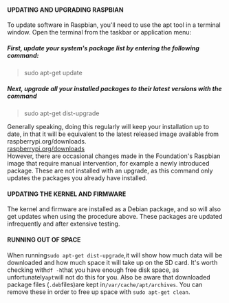 #### UPDATING AND UPGRADING RASPBIAN
To update software in Raspbian, you'll need to use the apt tool in a terminal window. Open the terminal from the taskbar or application menu:

##### First, update your system's package list by entering the following command:
> sudo apt-get update

##### Next, upgrade all your installed packages to their latest versions with the command
> sudo apt-get dist-upgrade

Generally speaking, doing this regularly will keep your installation up to date, in that it will be equivalent to the latest released image available from raspberrypi.org/downloads.<br>
[raspberrypi.org/downloads](https://www.raspberrypi.org/downloads/)<br>
However, there are occasional changes made in the Foundation's Raspbian image that require manual intervention, for example a newly introduced package. These are not installed with an upgrade, as this command only updates the packages you already have installed.

#### UPDATING THE KERNEL AND FIRMWARE
The kernel and firmware are installed as a Debian package, and so will also get updates when using the procedure above. These packages are updated infrequently and after extensive testing.

#### RUNNING OUT OF SPACE
When running`sudo apt-get dist-upgrade`,it will show how much data will be downloaded and how much space it will take up on the SD card. It's worth checking with`df -h`that you have enough free disk space, as unfortunately`apt`will not do this for you. Also be aware that downloaded package files (`.deb`files)are kept in`/var/cache/apt/archives`. You can remove these in order to free up space with `sudo apt-get clean`. 